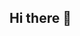 ## Hi there 👋

<!--
**Ginny980/Ginny980** is a ✨ _special_ ✨ repository because its `README.md` (this file) appears on your GitHub profile.

Here are some ideas to get you started:

- 🔭 I’m currently working on getting myself familiar with GitHub I am a High School Dual Credit Business and CS Instructor, trying to learn something new to share wth my students...
- 🌱 I’m currently learning the Basics.and trying my hand at something new..
- 👯 I’m looking to collaborate on GitHub...
- 🤔 I’m looking for help with ...
- 💬 Ask me about ...
- 📫 How to reach me: edalvares@cps.edu...
- 😄 Pronouns: She/her...
- ⚡ Fun fact: I love Creative Art...
-->
